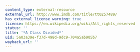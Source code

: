 ```yaml
---
content_type: external-resource
external_url: http://www.imdb.com/title/tt0257489/
has_external_license_warning: true
license: https://en.wikipedia.org/wiki/All_rights_reserved
status: ''
title: '*A Class Divided*'
uid: 5a03a39e-f37d-498d-9dc9-704a5ab905b7
wayback_url: ''
---
```

